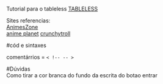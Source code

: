 Tutorial para o tableless [TABLELESS](https://www.devmedia.com.br/como-criar-um-layout-de-duas-colunas-com-html-e-css/37239)

Sites referencias:  
[AnimesZone](https://animeszone.net/)  
[anime planet](https://www.anime-planet.com/anime/watch-online/)
[crunchytroll](https://www.crunchyroll.com/pt-br)  

#cód e sintaxes  

comentárrios = ```< !-- -- >```

#Dúvidas   
Como tirar a cor branca do fundo da escrita do botao entrar